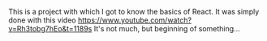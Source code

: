 This is a project with which I got to know the basics of React. It was simply done with this video 
https://www.youtube.com/watch?v=Rh3tobg7hEo&t=1189s
It's not much, but beginning of something...
